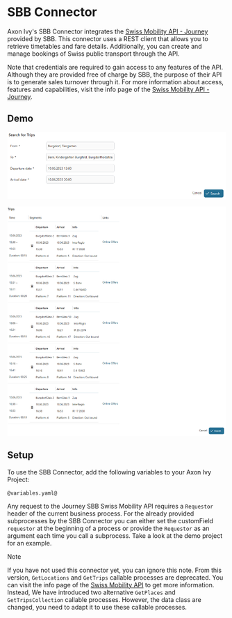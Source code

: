 # SBB Connector

Axon Ivy's SBB Connector integrates the [Swiss Mobility API - Journey](https://developer-int.sbb.ch/apis/smapi-osdm-journey/information) provided by SBB. This connector uses a REST client that allows you to retrieve timetables and fare details. Additionally, you can create and manage bookings of Swiss public transport through the API.

Note that credentials are required to gain access to any features of the API. Although they are provided free of charge by SBB, the purpose of their API is to generate sales turnover through it. For more information about access, features and capabilities, visit the info page of the [Swiss Mobility API - Journey](https://developer-int.sbb.ch/apis/smapi-osdm-journey/information).

## Demo

![Search for Trips Form](images/search-for-trips.png)

![Show Trips](images/trips.png)

## Setup

To use the SBB Connector, add the following variables to your Axon Ivy Project:

```
@variables.yaml@
```

Any request to the Journey SBB Swiss Mobility API requires a `Requestor` header of the current business process. For the already provided subprocesses by the SBB Connector you can either set the customField `requestor` at the beginning of a process or provide the `Requestor` as an argument each time you call a subprocess. Take a look at the demo project for an example.

> [!Note]
> If you have not used this connector yet, you can ignore this note.
> From this version, `GetLocations` and `GetTrips` callable processes are deprecated.
> You can visit the info page of the [Swiss Mobility API](https://developer.sbb.ch/apis/b2p/information) to get more information.
> Instead, We have introduced two alternative `GetPlaces` and `GetTripsCollection` callable processes.
> However, the data class are changed, you need to adapt it to use these callable processes.